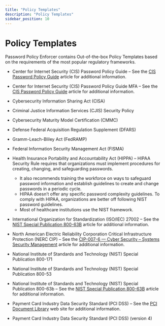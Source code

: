 ```yaml
---
title: "Policy Templates"
description: "Policy Templates"
sidebar_position: 10
---
```


# Policy Templates

Password Policy Enforcer contains Out-of-the-box Policy Templates based on the requirements of the
most popular regulatory frameworks.

- Center for Internet Security (CIS) Password Policy Guide – See the
  [CIS Password Policy Guide](https://www.cisecurity.org/insights/white-papers/cis-password-policy-guide)
  article for additional information.
- Center for Internet Security (CIS) Password Policy Guide MFA – See the
  [CIS Password Policy Guide](https://www.cisecurity.org/insights/white-papers/cis-password-policy-guide)
  article for additional information.
- Cybersecurity Information Sharing Act (CISA)
- Criminal Justice Information Services (CJIS) Security Policy
- Cybersecurity Maturity Model Certification (CMMC)
- Defense Federal Acquisition Regulation Supplement (DFARS)
- Gramm-Leach-Bliley Act (FedRAMP)
- Federal Information Security Management Act (FISMA)
- Health Insurance Portability and Accountability Act (HIPPA) – HIPAA Security Rule requires that
  organizations must implement procedures for creating, changing, and safeguarding passwords.

    - It also recommends training the workforce on ways to safeguard password information and
      establish guidelines to create and change passwords in a periodic cycle.
    - HIPAA doesn’t offer any specific password complexity guidelines. To comply with HIPAA,
      organizations are better off following NIST password guidelines.
    - Most of healthcare institutions use the NIST framework.

- International Organization for Standardization (ISO/IEC) 27002 – See the
  [NIST Special Publication 800-63B](https://nvlpubs.nist.gov/nistpubs/SpecialPublications/NIST.SP.800-63b.pdf) article
  for additional information.
- North American Electric Reliability Corporation Critical Infrastructure Protection (NERC CIP) –
  See the
  [CIP-007-6 — Cyber Security – Systems Security Management](https://www.nerc.com/_layouts/15/PrintStandard.aspx?standardnumber=CIP-007-6&title=Cyber%20Security%20-%20System%20Security%20Management&Jurisdiction=United%20States) article
  for additional information.
- National Institute of Standards and Technology (NIST) Special Publication 800-171
- National Institute of Standards and Technology (NIST) Special Publication 800-53
- National Institute of Standards and Technology (NIST) Special Publication 800-63b – See the
  [NIST Special Publication 800-63B](https://nvlpubs.nist.gov/nistpubs/SpecialPublications/NIST.SP.800-63b.pdf) article
  for additional information.
- Payment Card Industry Data Security Standard (PCI DSS) – See the
  [PCI Document Library](https://www.pcisecuritystandards.org/document_library?category=pcidss&document=pci_dss) web
  site for additional information.
- Payment Card Industry Data Security Standard (PCI DSS) (version 4)
